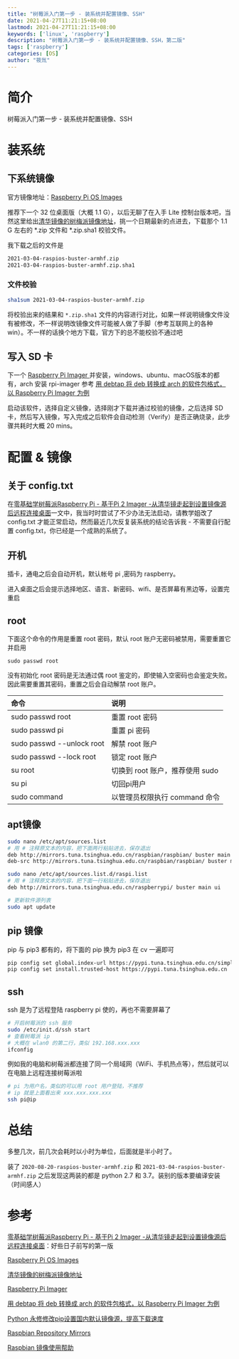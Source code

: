 ```yaml
---
title: "树莓派入门第一步 - 装系统并配置镜像、SSH"
date: 2021-04-27T11:21:15+08:00
lastmod: 2021-04-27T11:21:15+08:00
keywords: ['linux', 'raspberry']
description: "树莓派入门第一步 - 装系统并配置镜像、SSH，第二版"
tags: ['raspberry']
categories: [OS]
author: "筱氚"
---
```

# 简介

树莓派入门第一步 - 装系统并配置镜像、SSH

# 装系统

## 下系统镜像

官方镜像地址：[Raspberry Pi OS Images](https://www.raspberrypi.org/software/operating-systems/)

推荐下一个 32 位桌面版（大概 1.1 G），以后无聊了在入手 Lite 控制台版本吧，当然这里给出[清华镜像的树梅派镜像地址](https://mirrors.tuna.tsinghua.edu.cn/raspberry-pi-os-images/raspios_armhf/images/)，挑一个日期最新的点进去，下载那个 1.1 G 左右的 *.zip 文件和 *.zip.sha1 校验文件。

我下载之后的文件是
```bash
2021-03-04-raspios-buster-armhf.zip
2021-03-04-raspios-buster-armhf.zip.sha1
```

### 文件校验

```bash
sha1sum 2021-03-04-raspios-buster-armhf.zip
```

将校验出来的结果和 `*.zip.sha1` 文件的内容进行对比，如果一样说明镜像文件没有被修改，不一样说明改镜像文件可能被人做了手脚（参考互联网上的各种win）。不一样的话换个地方下载，官方下的总不能校验不通过吧

## 写入 SD 卡

下一个 [Raspberry Pi Imager ](https://www.raspberrypi.org/software/) 并安装，windows、ubuntu、macOS版本的都有，arch 安装 rpi-imager 参考 [用 debtap 将 deb 转换成 arch 的软件包格式，以 Raspberry Pi Imager 为例](https://backmountaindevil.github.io/post/debtap/)

启动该软件，选择自定义镜像，选择刚才下载并通过校验的镜像，之后选择 SD 卡，然后写入镜像，写入完成之后软件会自动检测（Verify）是否正确烧录，此步骤共耗时大概 20 mins。

# 配置 & 镜像

## 关于 config.txt

在[零基础学树莓派Raspberry Pi - 基于Pi 2 Imager -从清华镜走起到设置镜像源后远程连接桌面](https://blog.csdn.net/weixin_43031092/article/details/109136614?ops_request_misc=%257B%2522request%255Fid%2522%253A%2522161943859216780264042429%2522%252C%2522scm%2522%253A%252220140713.130102334.pc%255Fblog.%2522%257D&request_id=161943859216780264042429&biz_id=0&utm_medium=distribute.pc_search_result.none-task-blog-2~blog~first_rank_v2~rank_v29-1-109136614.pc_v2_rank_blog_default&utm_term=%E6%A0%91%E6%A2%85%E6%B4%BE#t6)一文中，我当时时尝试了不少办法无法启动，请教学姐改了 config.txt 才能正常启动，然而最近几次反复装系统的结论告诉我 - 不需要自行配置  config.txt，你已经是一个成熟的系统了。

## 开机

插卡，通电之后会自动开机，默认帐号 pi ,密码为 raspberry。

进入桌面之后会提示选择地区、语言、新密码、wifi、是否屏幕有黑边等，设置完重启

## root

下面这个命令的作用是重置 root 密码，默认 root 账户无密码被禁用，需要重置它并启用

`sudo passwd root`

没有初始化 root 密码是无法通过偶 root 鉴定的，即使输入空密码也会鉴定失败。因此需要重置其密码，重置之后会自动解禁 root 账户。

| 命令 | 说明 |
|:---|:---|
| sudo passwd root | 重置 root 密码|
| sudo passwd pi | 重置 pi 密码|
| sudo passwd --unlock root | 解禁 root 账户 |
| sudo passwd --lock root | 锁定 root 账户 |
| su root | 切换到 root 账户，推荐使用 sudo |
| su pi | 切回pi用户 |
| sudo command | 以管理员权限执行 command 命令|


## apt镜像

```bash
sudo nano /etc/apt/sources.list
# 用 # 注释原文本的内容，把下面两行粘贴进去，保存退出
deb http://mirrors.tuna.tsinghua.edu.cn/raspbian/raspbian/ buster main non-free contrib rpi
deb-src http://mirrors.tuna.tsinghua.edu.cn/raspbian/raspbian/ buster main non-free contrib rpi

sudo nano /etc/apt/sources.list.d/raspi.list
# 用 # 注释原文本的内容，把下面一行粘贴进去，保存退出
deb http://mirrors.tuna.tsinghua.edu.cn/raspberrypi/ buster main ui

# 更新软件源列表
sudo apt update
```

## pip 镜像

pip 与 pip3 都有的，将下面的 pip 换为 pip3 在 cv 一遍即可

```bash
pip config set global.index-url https://pypi.tuna.tsinghua.edu.cn/simple
pip config set install.trusted-host https://pypi.tuna.tsinghua.edu.cn
```

## ssh

ssh 是为了远程登陆 raspberry pi 使的，再也不需要屏幕了

```bash
# 开启树莓派的 ssh 服务
sudo /etc/init.d/ssh start
# 查看树莓派 ip
# 大概在 wlan0 的第二行，类似 192.168.xxx.xxx
ifconfig
```

例如我的电脑和树莓派都连接了同一个局域网（WiFi、手机热点等），然后就可以在电脑上远程连接树莓派啦


```bash
# pi 为用户名，类似的可以用 root 用户登陆，不推荐
# ip 就是上面看出来 xxx.xxx.xxx.xxx
ssh pi@ip
```

# 总结

多整几次，前几次会耗时以小时为单位，后面就是半小时了。

装了 `2020-08-20-raspios-buster-armhf.zip` 和 `2021-03-04-raspios-buster-armhf.zip` 之后发现这两装的都是 python 2.7 和 3.7。装别的版本要编译安装（时间感人）

# 参考

[零基础学树莓派Raspberry Pi - 基于Pi 2 Imager -从清华镜走起到设置镜像源后远程连接桌面](https://blog.csdn.net/weixin_43031092/article/details/109136614?ops_request_misc=%257B%2522request%255Fid%2522%253A%2522161943859216780264042429%2522%252C%2522scm%2522%253A%252220140713.130102334.pc%255Fblog.%2522%257D&request_id=161943859216780264042429&biz_id=0&utm_medium=distribute.pc_search_result.none-task-blog-2~blog~first_rank_v2~rank_v29-1-109136614.pc_v2_rank_blog_default&utm_term=%E6%A0%91%E6%A2%85%E6%B4%BE#t6)：好些日子前写的第一版

[Raspberry Pi OS Images](https://www.raspberrypi.org/software/operating-systems/)

[清华镜像的树梅派镜像地址](https://mirrors.tuna.tsinghua.edu.cn/raspberry-pi-os-images/raspios_armhf/images/)

[Raspberry Pi Imager ](https://www.raspberrypi.org/software/) 

[用 debtap 将 deb 转换成 arch 的软件包格式，以 Raspberry Pi Imager 为例](https://backmountaindevil.github.io/post/debtap/)

[Python 永修修改pip设置国内默认镜像源，提高下载速度](https://blog.csdn.net/weixin_43031092/article/details/108690238?ops_request_misc=%257B%2522request%255Fid%2522%253A%2522161949784416780265479627%2522%252C%2522scm%2522%253A%252220140713.130102334.pc%255Fblog.%2522%257D&request_id=161949784416780265479627&biz_id=0&utm_medium=distribute.pc_search_result.none-task-blog-2~blog~first_rank_v2~rank_v29-1-108690238.pc_v2_rank_blog_default&utm_term=python+pip)

[Raspbian Repository Mirrors](http://www.raspbian.org/RaspbianMirrors)

[Raspbian 镜像使用帮助](https://mirrors.tuna.tsinghua.edu.cn/help/raspbian/)
